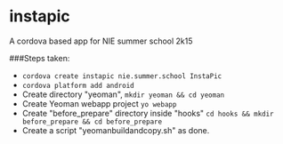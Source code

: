 # instapic
A cordova based app for NIE summer school 2k15

###Steps taken:

* `cordova create instapic nie.summer.school InstaPic`
* `cordova platform add android`
* Create directory "yeoman", `mkdir yeoman && cd yeoman`
* Create Yeoman webapp project `yo webapp`
* Create "before_prepare" directory inside "hooks" `cd hooks && mkdir before_prepare && cd before_prepare`
* Create a script "yeomanbuildandcopy.sh" as done.
